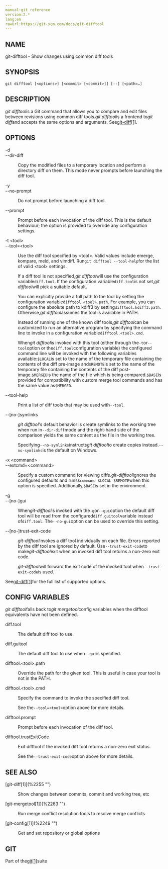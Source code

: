 ```yaml
---
manual:git reference
version:2.*
lang:en
rawUrl:https://git-scm.com/docs/git-difftool
---
```



## NAME<a name="_name"></a>


git-difftool - Show changes using common diff tools





## SYNOPSIS<a name="_synopsis"></a>

```
git difftool [<options>] [<commit> [<commit>]] [--] [<path>…​]
```




## DESCRIPTION<a name="_description"></a>


<em>git difftool</em>is a Git command that allows you to compare and edit files between revisions using common diff tools.<em>git difftool</em>is a frontend to<em>git diff</em>and accepts the same options and arguments. See[git-diff[1]](%2255  "").





## OPTIONS<a name="_options"></a>
<dl><dt id='git-difftool--d'>-d</dt><dt id='git-difftool---dir-diff'>--dir-diff</dt><dd>

Copy the modified files to a temporary location and perform a directory diff on them. This mode never prompts before launching the diff tool.

</dd><dt id='git-difftool--y'>-y</dt><dt id='git-difftool---no-prompt'>--no-prompt</dt><dd>

Do not prompt before launching a diff tool.

</dd><dt id='git-difftool---prompt'>--prompt</dt><dd>

Prompt before each invocation of the diff tool. This is the default behaviour; the option is provided to override any configuration settings.

</dd><dt id='git-difftool--tlttoolgt'>-t &lt;tool&gt;</dt><dt id='git-difftool---toollttoolgt'>--tool=&lt;tool&gt;</dt><dd>

Use the diff tool specified by &lt;tool&gt;. Valid values include emerge, kompare, meld, and vimdiff. Run`git difftool --tool-help`for the list of valid &lt;tool&gt; settings.



If a diff tool is not specified,<em>git difftool</em>will use the configuration variable`diff.tool`. If the configuration variable`diff.tool`is not set,<em>git difftool</em>will pick a suitable default.




You can explicitly provide a full path to the tool by setting the configuration variable`difftool.<tool>.path`. For example, you can configure the absolute path to kdiff3 by setting`difftool.kdiff3.path`. Otherwise,<em>git difftool</em>assumes the tool is available in PATH.




Instead of running one of the known diff tools,<em>git difftool</em>can be customized to run an alternative program by specifying the command line to invoke in a configuration variable`difftool.<tool>.cmd`.




When<em>git difftool</em>is invoked with this tool (either through the`-t`or`--tool`option or the`diff.tool`configuration variable) the configured command line will be invoked with the following variables available:`$LOCAL`is set to the name of the temporary file containing the contents of the diff pre-image and`$REMOTE`is set to the name of the temporary file containing the contents of the diff post-image.`$MERGED`is the name of the file which is being compared.`$BASE`is provided for compatibility with custom merge tool commands and has the same value as`$MERGED`.


</dd><dt id='git-difftool---tool-help'>--tool-help</dt><dd>

Print a list of diff tools that may be used with`--tool`.

</dd><dt id='git-difftool---no-symlinks'>--[no-]symlinks</dt><dd>

<em>git difftool</em>&#39;s default behavior is create symlinks to the working tree when run in`--dir-diff`mode and the right-hand side of the comparison yields the same content as the file in the working tree.



Specifying`--no-symlinks`instructs<em>git difftool</em>to create copies instead.`--no-symlinks`is the default on Windows.


</dd><dt id='git-difftool--xltcommandgt'>-x &lt;command&gt;</dt><dt id='git-difftool---extcmdltcommandgt'>--extcmd=&lt;command&gt;</dt><dd>

Specify a custom command for viewing diffs.<em>git-difftool</em>ignores the configured defaults and runs`$command $LOCAL $REMOTE`when this option is specified. Additionally,`$BASE`is set in the environment.

</dd><dt id='git-difftool--g'>-g</dt><dt id='git-difftool---no-gui'>--[no-]gui</dt><dd>

When<em>git-difftool</em>is invoked with the`-g`or`--gui`option the default diff tool will be read from the configured`diff.guitool`variable instead of`diff.tool`. The`--no-gui`option can be used to override this setting.

</dd><dt id='git-difftool---no-trust-exit-code'>--[no-]trust-exit-code</dt><dd>

<em>git-difftool</em>invokes a diff tool individually on each file. Errors reported by the diff tool are ignored by default. Use`--trust-exit-code`to make<em>git-difftool</em>exit when an invoked diff tool returns a non-zero exit code.



<em>git-difftool</em>will forward the exit code of the invoked tool when`--trust-exit-code`is used.


</dd></dl>


See[git-diff[1]](%2255  "")for the full list of supported options.





## CONFIG VARIABLES<a name="_config_variables"></a>


<em>git difftool</em>falls back to<em>git mergetool</em>config variables when the difftool equivalents have not been defined.


<dl><dt id='git-difftool-difftool'>diff.tool</dt><dd>

The default diff tool to use.

</dd><dt id='git-difftool-diffguitool'>diff.guitool</dt><dd>

The default diff tool to use when`--gui`is specified.

</dd><dt id='git-difftool-difftoollttoolgtpath'>difftool.&lt;tool&gt;.path</dt><dd>

Override the path for the given tool. This is useful in case your tool is not in the PATH.

</dd><dt id='git-difftool-difftoollttoolgtcmd'>difftool.&lt;tool&gt;.cmd</dt><dd>

Specify the command to invoke the specified diff tool.



See the`--tool=<tool>`option above for more details.


</dd><dt id='git-difftool-difftoolprompt'>difftool.prompt</dt><dd>

Prompt before each invocation of the diff tool.

</dd><dt id='git-difftool-difftooltrustExitCode'>difftool.trustExitCode</dt><dd>

Exit difftool if the invoked diff tool returns a non-zero exit status.



See the`--trust-exit-code`option above for more details.


</dd></dl>



## SEE ALSO<a name="_see_also"></a>
<dl><dt id='git-difftool-ahrefdocsgit-diffgit-diff1a'>[git-diff[1]](%2255  "")</dt><dd>

Show changes between commits, commit and working tree, etc

</dd><dt id='git-difftool-ahrefdocsgit-mergetoolgit-mergetool1a'>[git-mergetool[1]](%2263  "")</dt><dd>

Run merge conflict resolution tools to resolve merge conflicts

</dd><dt id='git-difftool-ahrefdocsgit-configgit-config1a'>[git-config[1]](%2249  "")</dt><dd>

Get and set repository or global options

</dd></dl>



## GIT<a name="_git"></a>


Part of the[git[1]](%2248  "")suite





